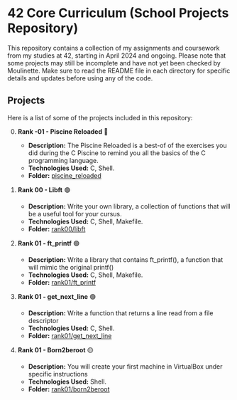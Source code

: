 # 42 Core Curriculum (School Projects Repository)

This repository contains a collection of my assignments and coursework from my studies at 42, starting in April 2024 and ongoing. Please note that some projects may still be incomplete and have not yet been checked by Moulinette. Make sure to read the README file in each directory for specific details and updates before using any of the code.

## Projects

Here is a list of some of the projects included in this repository:

0. **Rank -01 - Piscine Reloaded** :red_circle:
   - **Description:** The Piscine Reloaded is a best-of of the exercises you did during the C Piscine to remind you all the basics of the C programming language.
   - **Technologies Used:** C, Shell.
   - **Folder:** [piscine_reloaded](./piscine_reloaded)

1. **Rank 00 - Libft** :green_circle:
   - **Description:** Write your own library, a collection of functions that will be a useful tool for your cursus.
   - **Technologies Used:** C, Shell, Makefile.
   - **Folder:** [rank00/libft](./rank00/libft)

2. **Rank 01 - ft_printf** :green_circle:
   - **Description:** Write a library that contains ft_printf(), a function that will mimic the original printf()
   - **Technologies Used:** C, Shell, Makefile.
   - **Folder:** [rank01/ft_printf](./rank01/ft_printf)
  
2. **Rank 01 - get_next_line** :green_circle:
   - **Description:** Write a function that returns a line read from a file descriptor
   - **Technologies Used:** C, Shell.
   - **Folder:** [rank01/get_next_line](./rank01/get_next_line)
  
2. **Rank 01 - Born2beroot** :yellow_circle:
   - **Description:** You will create your first machine in VirtualBox under specific instructions
   - **Technologies Used:** Shell.
   - **Folder:** [rank01/born2beroot](./rank01/born2beroot)




